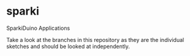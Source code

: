 sparki
======

SparkiDuino Applications

Take a look at the branches in this repository as they are the individual sketches and should be looked at independently.
